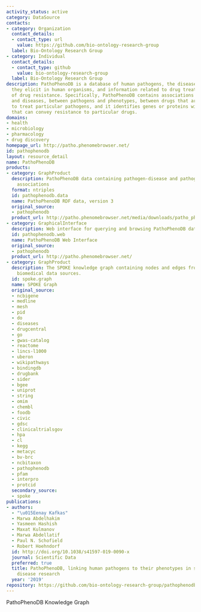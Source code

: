 ```yaml
---
activity_status: active
category: DataSource
contacts:
- category: Organization
  contact_details:
  - contact_type: url
    value: https://github.com/bio-ontology-research-group
  label: Bio-Ontology Research Group
- category: Individual
  contact_details:
  - contact_type: github
    value: bio-ontology-research-group
  label: Bio-Ontology Research Group
description: PathoPhenoDB is a database of human pathogens, the diseases and phenotypes
  they elicit in human organisms, and information related to drug treatments and mechanisms
  of drug resistance. Specifically, PathoPhenoDB contains associations between pathogens
  and diseases, between pathogens and phenotypes, between drugs that are approved
  to treat particular pathogens, and it identifies genes or proteins within pathogens
  that can convey resistance to particular drugs.
domains:
- health
- microbiology
- pharmacology
- drug discovery
homepage_url: http://patho.phenomebrowser.net/
id: pathophenodb
layout: resource_detail
name: PathoPhenoDB
products:
- category: GraphProduct
  description: PathoPhenoDB data containing pathogen-disease and pathogen-phenotype
    associations
  format: ntriples
  id: pathophenodb.data
  name: PathoPhenoDB RDF data, version 3
  original_source:
  - pathophenodb
  product_url: http://patho.phenomebrowser.net/media/downloads/patho_pheno_withsymbols.nt
- category: GraphicalInterface
  description: Web interface for querying and browsing PathoPhenoDB data
  id: pathophenodb.web
  name: PathoPhenoDB Web Interface
  original_source:
  - pathophenodb
  product_url: http://patho.phenomebrowser.net/
- category: GraphProduct
  description: The SPOKE knowledge graph containing nodes and edges from multiple
    biomedical data sources.
  id: spoke.graph
  name: SPOKE Graph
  original_source:
  - ncbigene
  - medline
  - mesh
  - pid
  - do
  - diseases
  - drugcentral
  - go
  - gwas-catalog
  - reactome
  - lincs-l1000
  - uberon
  - wikipathways
  - bindingdb
  - drugbank
  - sider
  - bgee
  - uniprot
  - string
  - omim
  - chembl
  - foodb
  - civic
  - gdsc
  - clinicaltrialsgov
  - hpa
  - cl
  - kegg
  - metacyc
  - bv-brc
  - ncbitaxon
  - pathophenodb
  - pfam
  - interpro
  - protcid
  secondary_source:
  - spoke
publications:
- authors:
  - "\u015Eenay Kafkas"
  - Marwa Abdelhakim
  - Yasmeen Hashish
  - Maxat Kulmanov
  - Marwa Abdellatif
  - Paul N. Schofield
  - Robert Hoehndorf
  id: http://doi.org/10.1038/s41597-019-0090-x
  journal: Scientific Data
  preferred: true
  title: PathoPhenoDB, linking human pathogens to their phenotypes in support of infectious
    disease research
  year: '2019'
repository: https://github.com/bio-ontology-research-group/pathophenodb
---
```

PathoPhenoDB Knowledge Graph